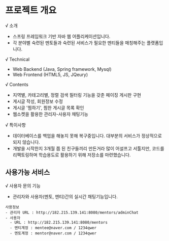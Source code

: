 
# 프로젝트 개요
√ 소개
- 스프링 프레임워크 기반 자바 웹 어플리케이션입니다.
- 각 분야별 숙련된 멘토들과 숙련된 서비스가 필요한 멘티들을 매칭해주는 플랫폼입니다.

√ Technical
- Web Backend (Java, Spring framework, Mysql)
- Web Frontend (HTML5, JS, JQeury)

√ Contents
- 지역별, 카테고리별, 정렬 검색 필터링 기능을 갖춘 페이징 게시판 구현
- 게시글 작성, 회원정보 수정
- 게시글 '찜하기', 찜한 게시글 목록 확인
- 웹소켓을 활용한 관리자-사용자 채팅기능

√ 특이사항
- 데이터베이스를 백업을 해놓지 못해 복구중입니다. 대부분의 서비스가 정상적으로 되지 않습니다.
- 개발을 시작한지 3개월 쯤 된 친구들끼리 만든거라 많이 어설프고 서툴지만, 코드를 리팩토링하며 학습용도로 활용하기 위해 저장소를 마련했습니다.

## 사용가능 서비스
√ 사용자 문의 기능
- 관리자와 사용자(멘토, 멘티)간의 실시간 채팅기능입니다.
```
사용정보
- 관리자 URL : http://182.215.139.141:8080/mentors/adminChat
- 사용자
  - URL : http://182.215.139.141:8080/mentors
  - 멘티계정 : mentee@naver.com / 1234qwer
  - 멘토계정 : mentor@naver.com / 1234qwer
```

